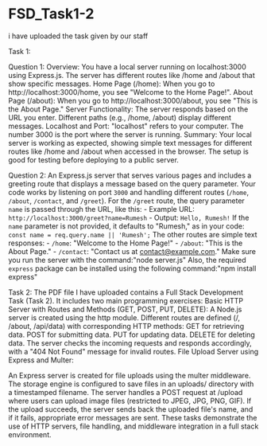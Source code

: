 # FSD_Task1-2
i have uploaded the task given by our staff

Task 1:

  Question 1:
    Overview:
      You have a local server running on localhost:3000 using Express.js.
      The server has different routes like /home and /about that show specific messages.
    Home Page (/home):
      When you go to http://localhost:3000/home, you see "Welcome to the Home Page!".
    About Page (/about):
      When you go to http://localhost:3000/about, you see "This is the About Page."
    Server Functionality: 
      The server responds based on the URL you enter. Different paths (e.g., /home, /about) display different messages.
    Localhost and Port:
      "localhost" refers to your computer. The number 3000 is the port where the server is running.
    Summary:
      Your local server is working as expected, showing simple text messages for different routes like /home and /about when accessed in the browser. The setup is         good for testing before deploying to a public server.

      
  Question 2:
    An Express.js server that serves various pages and includes a greeting route that displays a message based on the query parameter. Your code works by listening 
   on port `3000` and handling different routes (`/home`, `/about`, `/contact`, and `/greet`).
    For the `/greet` route, the query parameter `name` is passed through the URL, like this:
    - Example URL: `http://localhost:3000/greet?name=Rumesh`
    - Output: `Hello, Rumesh!`
    If the `name` parameter is not provided, it defaults to "Rumesh," as in your code:  
    `const name = req.query.name || 'Rumesh';`
    The other routes are simple text responses:
    - `/home`: "Welcome to the Home Page!"
    - `/about`: "This is the About Page."
    - `/contact`: "Contact us at contact@example.com."
    Make sure you run the server with the command:"node server.js"
    Also, the required `express` package can be installed using the following command:"npm install express"

Task 2:
  The PDF file I have uploaded contains a Full Stack Development Task (Task 2). It includes two main programming exercises:
  Basic HTTP Server with Routes and Methods (GET, POST, PUT, DELETE):
  A Node.js server is created using the http module.
  Different routes are defined (/, /about, /api/data) with corresponding HTTP methods:
  GET for retrieving data.
  POST for submitting data.
  PUT for updating data.
  DELETE for deleting data.
  The server checks the incoming requests and responds accordingly, with a "404 Not Found" message for invalid routes.
  File Upload Server using Express and Multer:
  
  An Express server is created for file uploads using the multer middleware.
  The storage engine is configured to save files in an uploads/ directory with a timestamped filename.
  The server handles a POST request at /upload where users can upload image files (restricted to JPEG, JPG, PNG, GIF).
  If the upload succeeds, the server sends back the uploaded file's name, and if it fails, appropriate error messages are sent.
  These tasks demonstrate the use of HTTP servers, file handling, and middleware integration in a full stack environment.
